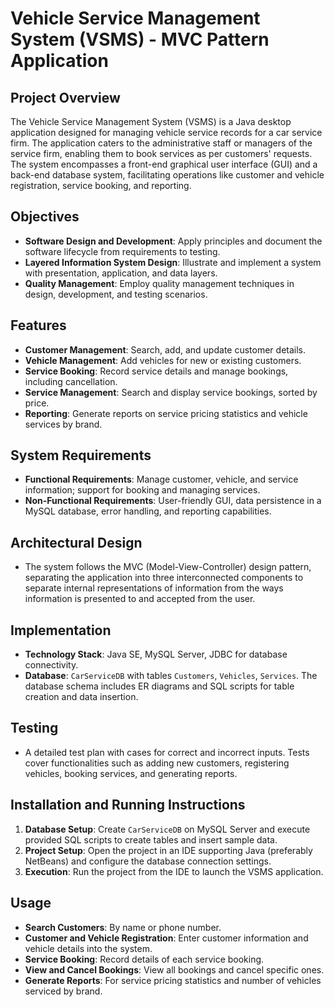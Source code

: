 # Vehicle Service Management System (VSMS) - MVC Pattern Application

## Project Overview

The Vehicle Service Management System (VSMS) is a Java desktop application designed for managing vehicle service records for a car service firm. The application caters to the administrative staff or managers of the service firm, enabling them to book services as per customers' requests. The system encompasses a front-end graphical user interface (GUI) and a back-end database system, facilitating operations like customer and vehicle registration, service booking, and reporting.

## Objectives

- **Software Design and Development**: Apply principles and document the software lifecycle from requirements to testing.
- **Layered Information System Design**: Illustrate and implement a system with presentation, application, and data layers.
- **Quality Management**: Employ quality management techniques in design, development, and testing scenarios.

## Features

- **Customer Management**: Search, add, and update customer details.
- **Vehicle Management**: Add vehicles for new or existing customers.
- **Service Booking**: Record service details and manage bookings, including cancellation.
- **Service Management**: Search and display service bookings, sorted by price.
- **Reporting**: Generate reports on service pricing statistics and vehicle services by brand.

## System Requirements

- **Functional Requirements**: Manage customer, vehicle, and service information; support for booking and managing services.
- **Non-Functional Requirements**: User-friendly GUI, data persistence in a MySQL database, error handling, and reporting capabilities.

## Architectural Design

- The system follows the MVC (Model-View-Controller) design pattern, separating the application into three interconnected components to separate internal representations of information from the ways information is presented to and accepted from the user.

## Implementation

- **Technology Stack**: Java SE, MySQL Server, JDBC for database connectivity.
- **Database**: `CarServiceDB` with tables `Customers`, `Vehicles`, `Services`. The database schema includes ER diagrams and SQL scripts for table creation and data insertion.

## Testing

- A detailed test plan with cases for correct and incorrect inputs. Tests cover functionalities such as adding new customers, registering vehicles, booking services, and generating reports.

## Installation and Running Instructions

1. **Database Setup**: Create `CarServiceDB` on MySQL Server and execute provided SQL scripts to create tables and insert sample data.
2. **Project Setup**: Open the project in an IDE supporting Java (preferably NetBeans) and configure the database connection settings.
3. **Execution**: Run the project from the IDE to launch the VSMS application.

## Usage

- **Search Customers**: By name or phone number.
- **Customer and Vehicle Registration**: Enter customer information and vehicle details into the system.
- **Service Booking**: Record details of each service booking.
- **View and Cancel Bookings**: View all bookings and cancel specific ones.
- **Generate Reports**: For service pricing statistics and number of vehicles serviced by brand.

